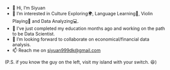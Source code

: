 - 👋 Hi, I’m Siyuan
- 👀 I’m interested in Culture Exploring🌍, Language Learning📖, Violin Playing🎻 and Data Analyzing💻.
- 🌱 I’ve just completed my education months ago and working on the path to be Data Scientist. 
- 💞️ I’m looking forward to collaborate on economical/financial data analysis.
- 📫 Reach me on siyuan999dk@gmail.com

(P.S. if you know the guy on the left, visit my island with your switch. 😆)

<!---
siyuan999dk/siyuan999dk is a ✨ special ✨ repository because its `README.md` (this file) appears on your GitHub profile.
You can click the Preview link to take a look at your changes.
--->
